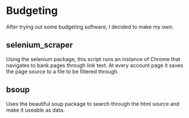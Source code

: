 # Budgeting
After trying out some budgeting software, I decided to make my own.

## selenium_scraper
Using the selenium package, this script runs an instance of Chrome that navigates to bank pages through link text. At every account page it saves the page source to a file to be filtered through.

## bsoup
Uses the beautiful soup package to search through the html source and make it useable as data.

